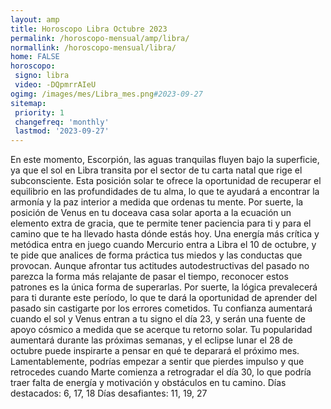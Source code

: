 ```yaml
---
layout: amp
title: Horoscopo Libra Octubre 2023 
permalink: /horoscopo-mensual/amp/libra/
normallink: /horoscopo-mensual/libra/
home: FALSE
horoscopo:
 signo: libra
 video: -DQpmrrAIeU
ogimg: /images/mes/Libra_mes.png#2023-09-27
sitemap:
 priority: 1
 changefreq: 'monthly'
 lastmod: '2023-09-27'
---
```



En este momento, Escorpión, las aguas tranquilas fluyen bajo la superficie, ya que el sol en Libra transita por el sector de tu carta natal que rige el subconsciente. Esta posición solar te ofrece la oportunidad de recuperar el equilibrio en las profundidades de tu alma, lo que te ayudará a encontrar la armonía y la paz interior a medida que ordenas tu mente. Por suerte, la posición de Venus en tu doceava casa solar aporta a la ecuación un elemento extra de gracia, que te permite tener paciencia para ti y para el camino que te ha llevado hasta dónde estás hoy.
Una energía más crítica y metódica entra en juego cuando Mercurio entra a Libra el 10 de octubre, y te pide que analices de forma práctica tus miedos y las conductas que provocan. Aunque afrontar tus actitudes autodestructivas del pasado no parezca la forma más relajante de pasar el tiempo, reconocer estos patrones es la única forma de superarlas. Por suerte, la lógica prevalecerá para ti durante este período, lo que te dará la oportunidad de aprender del pasado sin castigarte por los errores cometidos.
Tu confianza aumentará cuando el sol y Venus entran a tu signo el día 23, y serán una fuente de apoyo cósmico a medida que se acerque tu retorno solar.
Tu popularidad aumentará durante las próximas semanas, y el eclipse lunar el 28 de octubre puede inspirarte a pensar en qué te deparará el próximo mes.
Lamentablemente, podrías empezar a sentir que pierdes impulso y que retrocedes cuando Marte comienza a retrogradar el día 30, lo que podría traer falta de energía y motivación y obstáculos en tu camino.
Días destacados: 6, 17, 18
Días desafiantes: 11, 19, 27